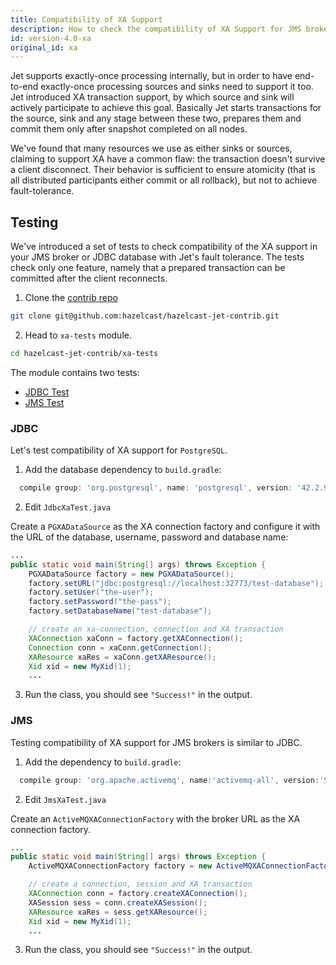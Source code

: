 ```yaml
---
title: Compatibility of XA Support
description: How to check the compatibility of XA Support for JMS brokers and JDBC databases.
id: version-4.0-xa
original_id: xa
---
```


Jet supports exactly-once processing internally, but in order to have
end-to-end exactly-once processing sources and sinks need to support
it too. Jet introduced XA transaction support, by which source and sink
will actively participate to achieve this goal. Basically Jet starts
transactions for the source, sink and any stage between these two,
prepares them and commit them only after snapshot completed on all
nodes.

We've found that many resources we use as either sinks or
sources, claiming to support XA have a common flaw: the transaction
doesn't survive a client disconnect. Their behavior is sufficient to
ensure atomicity (that is all distributed participants either commit or
all rollback), but not to achieve fault-tolerance.

## Testing

We've introduced a set of tests to check compatibility of the XA
support in your JMS broker or JDBC database with Jet's fault tolerance.
The tests check only one feature, namely that a prepared transaction
can be committed after the client reconnects.

1. Clone the [contrib repo](https://github.com/hazelcast/hazelcast-jet-contrib)

```bash
git clone git@github.com:hazelcast/hazelcast-jet-contrib.git
```

2. Head to `xa-tests` module.

```bash
cd hazelcast-jet-contrib/xa-tests
```

The module contains two tests:

- [JDBC Test](https://github.com/hazelcast/hazelcast-jet-contrib/blob/master/xa-test/src/main/java/com/hazelcast/jet/contrib/xatests/JdbcXaTest.java)
- [JMS Test](https://github.com/hazelcast/hazelcast-jet-contrib/blob/master/xa-test/src/main/java/com/hazelcast/jet/contrib/xatests/JmsXaTest.java)

### JDBC

Let's test compatibility of XA support for `PostgreSQL`.

1. Add the database dependency to `build.gradle`:

```groovy
  compile group: 'org.postgresql', name: 'postgresql', version: '42.2.9'
```

2. Edit `JdbcXaTest.java`

Create a `PGXADataSource` as the XA connection factory and configure it
with the URL of the database, username, password and database name:

```java
...
public static void main(String[] args) throws Exception {
    PGXADataSource factory = new PGXADataSource();
    factory.setURL("jdbc:postgresql://localhost:32773/test-database");
    factory.setUser("the-user");
    factory.setPassword("the-pass");
    factory.setDatabaseName("test-database");

    // create an xa-connection, connection and XA transaction
    XAConnection xaConn = factory.getXAConnection();
    Connection conn = xaConn.getConnection();
    XAResource xaRes = xaConn.getXAResource();
    Xid xid = new MyXid(1);
    ...
```

3. Run the class, you should see `"Success!"` in the output.

### JMS

Testing compatibility of XA support for JMS brokers is similar to JDBC.

1. Add the dependency to `build.gradle`:

```groovy
  compile group: 'org.apache.activemq', name:'activemq-all', version:'5.15.11'
```

2. Edit `JmsXaTest.java`

Create an `ActiveMQXAConnectionFactory` with the broker URL as the XA
connection factory.

```java
...
public static void main(String[] args) throws Exception {
    ActiveMQXAConnectionFactory factory = new ActiveMQXAConnectionFactory("broker:(tcp://localhost:61616)");

    // create a connection, session and XA transaction
    XAConnection conn = factory.createXAConnection();
    XASession sess = conn.createXASession();
    XAResource xaRes = sess.getXAResource();
    Xid xid = new MyXid(1);
    ...
```

3. Run the class, you should see `"Success!"` in the output.
